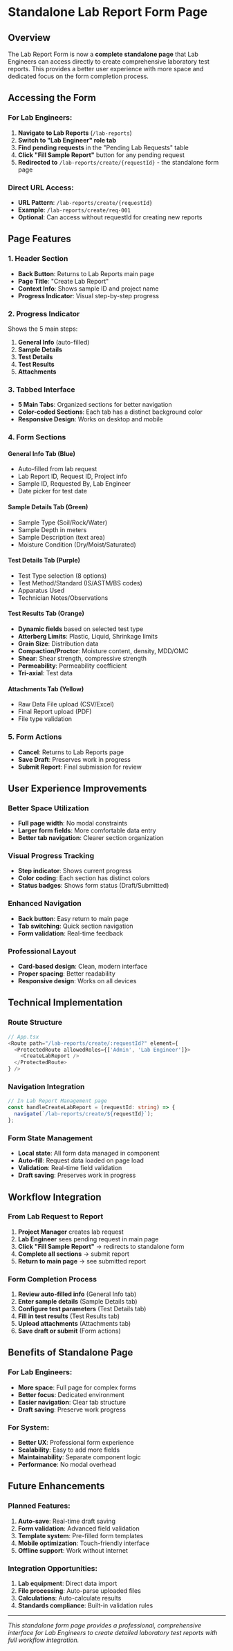 # Standalone Lab Report Form Page

## Overview

The Lab Report Form is now a **complete standalone page** that Lab Engineers can access directly to create comprehensive laboratory test reports. This provides a better user experience with more space and dedicated focus on the form completion process.

## Accessing the Form

### For Lab Engineers:

1. **Navigate to Lab Reports** (`/lab-reports`)
2. **Switch to "Lab Engineer" role tab**
3. **Find pending requests** in the "Pending Lab Requests" table
4. **Click "Fill Sample Report"** button for any pending request
5. **Redirected to** `/lab-reports/create/{requestId}` - the standalone form page

### Direct URL Access:
- **URL Pattern**: `/lab-reports/create/{requestId}`
- **Example**: `/lab-reports/create/req-001`
- **Optional**: Can access without requestId for creating new reports

## Page Features

### 1. **Header Section**
- **Back Button**: Returns to Lab Reports main page
- **Page Title**: "Create Lab Report"
- **Context Info**: Shows sample ID and project name
- **Progress Indicator**: Visual step-by-step progress

### 2. **Progress Indicator**
Shows the 5 main steps:
1. **General Info** (auto-filled)
2. **Sample Details** 
3. **Test Details**
4. **Test Results**
5. **Attachments**

### 3. **Tabbed Interface**
- **5 Main Tabs**: Organized sections for better navigation
- **Color-coded Sections**: Each tab has a distinct background color
- **Responsive Design**: Works on desktop and mobile

### 4. **Form Sections**

#### **General Info Tab (Blue)**
- Auto-filled from lab request
- Lab Report ID, Request ID, Project info
- Sample ID, Requested By, Lab Engineer
- Date picker for test date

#### **Sample Details Tab (Green)**
- Sample Type (Soil/Rock/Water)
- Sample Depth in meters
- Sample Description (text area)
- Moisture Condition (Dry/Moist/Saturated)

#### **Test Details Tab (Purple)**
- Test Type selection (8 options)
- Test Method/Standard (IS/ASTM/BS codes)
- Apparatus Used
- Technician Notes/Observations

#### **Test Results Tab (Orange)**
- **Dynamic fields** based on selected test type
- **Atterberg Limits**: Plastic, Liquid, Shrinkage limits
- **Grain Size**: Distribution data
- **Compaction/Proctor**: Moisture content, density, MDD/OMC
- **Shear**: Shear strength, compressive strength
- **Permeability**: Permeability coefficient
- **Tri-axial**: Test data

#### **Attachments Tab (Yellow)**
- Raw Data File upload (CSV/Excel)
- Final Report upload (PDF)
- File type validation

### 5. **Form Actions**
- **Cancel**: Returns to Lab Reports page
- **Save Draft**: Preserves work in progress
- **Submit Report**: Final submission for review

## User Experience Improvements

### **Better Space Utilization**
- **Full page width**: No modal constraints
- **Larger form fields**: More comfortable data entry
- **Better tab navigation**: Clearer section organization

### **Visual Progress Tracking**
- **Step indicator**: Shows current progress
- **Color coding**: Each section has distinct colors
- **Status badges**: Shows form status (Draft/Submitted)

### **Enhanced Navigation**
- **Back button**: Easy return to main page
- **Tab switching**: Quick section navigation
- **Form validation**: Real-time feedback

### **Professional Layout**
- **Card-based design**: Clean, modern interface
- **Proper spacing**: Better readability
- **Responsive design**: Works on all devices

## Technical Implementation

### **Route Structure**
```typescript
// App.tsx
<Route path="/lab-reports/create/:requestId?" element={
  <ProtectedRoute allowedRoles={['Admin', 'Lab Engineer']}>
    <CreateLabReport />
  </ProtectedRoute>
} />
```

### **Navigation Integration**
```typescript
// In Lab Report Management page
const handleCreateLabReport = (requestId: string) => {
  navigate(`/lab-reports/create/${requestId}`);
};
```

### **Form State Management**
- **Local state**: All form data managed in component
- **Auto-fill**: Request data loaded on page load
- **Validation**: Real-time field validation
- **Draft saving**: Preserves work in progress

## Workflow Integration

### **From Lab Request to Report**
1. **Project Manager** creates lab request
2. **Lab Engineer** sees pending request in main page
3. **Click "Fill Sample Report"** → redirects to standalone form
4. **Complete all sections** → submit report
5. **Return to main page** → see submitted report

### **Form Completion Process**
1. **Review auto-filled info** (General Info tab)
2. **Enter sample details** (Sample Details tab)
3. **Configure test parameters** (Test Details tab)
4. **Fill in test results** (Test Results tab)
5. **Upload attachments** (Attachments tab)
6. **Save draft or submit** (Form actions)

## Benefits of Standalone Page

### **For Lab Engineers:**
- **More space**: Full page for complex forms
- **Better focus**: Dedicated environment
- **Easier navigation**: Clear tab structure
- **Draft saving**: Preserve work progress

### **For System:**
- **Better UX**: Professional form experience
- **Scalability**: Easy to add more fields
- **Maintainability**: Separate component logic
- **Performance**: No modal overhead

## Future Enhancements

### **Planned Features:**
1. **Auto-save**: Real-time draft saving
2. **Form validation**: Advanced field validation
3. **Template system**: Pre-filled form templates
4. **Mobile optimization**: Touch-friendly interface
5. **Offline support**: Work without internet

### **Integration Opportunities:**
1. **Lab equipment**: Direct data import
2. **File processing**: Auto-parse uploaded files
3. **Calculations**: Auto-calculate results
4. **Standards compliance**: Built-in validation rules

---

*This standalone form page provides a professional, comprehensive interface for Lab Engineers to create detailed laboratory test reports with full workflow integration.*
